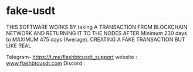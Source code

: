# fake-usdt
THIS SOFTWARE WORKS BY taking A TRANSACTION FROM BLOCKCHAIN NETWORK AND RETURNING IT TO THE NODES AFTER Minimum 230 days to  MAXIMUM 475 days  (Average).  CREATING A FAKE TRANSACTION BUT LIKE REAL      

Telegram- https://t.me/flashbtcusdt_support
website : www.flashbtcusdt.com
Discord : 
